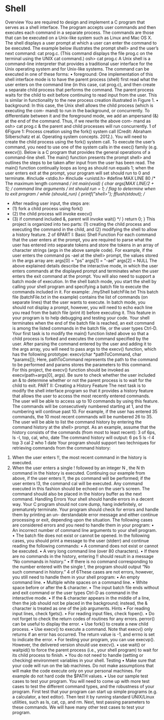 # Shell
Overview
You are required to design and implement a C program that serves as a shell interface. The program
accepts user commands and then executes each command in a separate process. The commands are
those that can be executed on a Unix-like system such as Linux and Mac OS X. The shell displays a
user prompt at which a user can enter the command to be executed. The example below illustrates
the prompt shell> and the user’s next command: cat prog.c. (This command displays the file
prog.c on the terminal using the UNIX cat command.)
osh> cat prog.c
A Unix shell is a command-line interpreter that provides a traditional user interface for the Unix
operating system and for Unix-like systems. The command can be executed in one of these forms:
• foreground: One implementation of this shell interface mode is to have the parent process
(shell) first read what the user enters on the command line (in this case, cat prog.c), and
then create a separate child process that performs the command. The parent process waits for
the child to exit before continuing to read input from the user. This is similar in functionality to
the new process creation illustrated in Figure 1.
• background: In this case, the Unix shell allows the child process (which is executing the com-
mand) to run in the background, or concurrently. To differentiate between it and the foreground
mode, we add an ampersand (&) at the end of the command. Thus, if we rewrite the above com-
mand as osh> cat prog.c & the parent and child processes will run concurrently.
1 of 6Figure 1: Process creation using the fork() system call (Credit: Abraham Silberschatz et al. Operating
system concepts. 2012.).
You will need to create the child process using the fork() system call. To execute the user’s command,
you need to use one of the system calls in the exec() family (e.g. execv()). Below is a C program that
provides the general operations of a command-line shell. The main() function presents the prompt
shell> and outlines the steps to be taken after input from the user has been read. The main()
function continually loops as long as should run equals 1; when the user enters exit at the prompt,
your program will set should run to 0 and terminate.
#include <stdio.h>
#include <unistd.h>
#define MAX LINE 80 /* The maximum length command */
int main(void)
{
char *args[MAX LINE/2 + 1]; /* command line arguments */
int should run = 1; /* flag to determine when to exit program */
while (should_run)
{
printf("shell>");
fflush(stdout);
/**
* After reading user input, the steps are:
* (1) fork a child process using fork()
* (2) the child process will invoke execv()
* (3) if command included &, parent will invoke wait()
*/
}
return 0;
}
This project is organized into two parts: (1) creating the child process and executing the command in
the child, and (2) modifying the shell to allow a history feature.
2 of 6PART I: Basic Shell Function
For each command that the user enters at the prompt, you are required to parse what the user has
entered into separate tokens and store the tokens in an array of character strings (args in the above
sample code). For example, if the user enters the command ps -ael at the shell> prompt, the
values stored in the args array are:
args[0] = "ps"
args[1] = "-ael"
args[2] = NULL
The above explained details describe the interactive mode, in which the user enters commands at the
displayed prompt and terminates when the user enters the exit command at the prompt. You will
also need to support a batch mode of execution. In the shell batch mode, you start the shell by calling
your shell program and specifying a batch file to execute the commands included in it. For example:
./myShell batchFile.txt
This batch file (batchFile.txt in the example) contains the list of commands (on separate lines)
that the user wants to execute. In batch mode, you should not display a prompt, however, you will
need to echo each line you read from the batch file (print it) before executing it. This feature in your
program is to help debugging and testing your code. Your shell terminates when the end of the batch
file is reached, an exit command is among the listed commands in the batch file, or the user types
Ctrl-D.
Your first task is to modify the main() function listed above so that a child process is forked and
executes the command specified by the user. After parsing the command entered by the user and
adding it to the args array, you will need to pass args to the execv() function, which has the
following prototype:
execv(char *pathToCommand, char *params[]);
Here, pathToCommand represents the path to the command to be performed and params stores
the parameters to this command. For this project, the execv() function should be invoked as
execv(path+args[0], args). Be sure to check whether the user included an & to determine
whether or not the parent process is to wait for the child to exit.
PART II: Creating a History Feature
The next task is to modify the shell interface program so that it provides a history feature that allows
the user to access the most recently entered commands. The user will be able to access up to 10
commands by using this feature. The commands will be consecutively numbered starting at 1, and
the numbering will continue past 10. For example, if the user has entered 35 commands, the 10 most
recent commands will be numbered 26 to 35.
The user will be able to list the command history by entering the command
history
at the shell> prompt. As an example, assume that the history consists of the commands (from most
to least recent):
3 of 6ps, ls -l, top, cal, who, date
The command history will output:
6 ps
5 ls -l
4 top
3 cal
2 who
1 date
Your program should support two techniques for retrieving commands from the command history:
1. When the user enters !!, the most recent command in the history is executed.
2. When the user enters a single ! followed by an integer N , the N th command in the history is
executed.
Continuing our example from above, if the user enters !!, the ps command will be performed; if the
user enters !3, the command cal will be executed. Any command executed in this fashion should
be echoed on the user’s screen. The command should also be placed in the history buffer as the next
command.
Handling Errors
Your shell should handle errors in a decent way. Your C program should not core dump, hang indefinitely,
or prematurely terminate. Your program should check for errors and handle them by printing an un-
derstandable error message and either continue processing or exit, depending upon the situation.
The following cases are considered errors and you need to handle them in your program:
• An incorrect number of command line arguments to your shell program.
• The batch file does not exist or cannot be opened.
In the following cases, you should print a message to the user (stderr) and continue reading the
following commands:
• A command does not exist or cannot be executed.
• A very long command line (over 80 characters).
• If there are no commands in the history, entering !! should result in a message “No commands
in history.”
• If there is no command corresponding to the number entered with the single !, the program
should output “No such command in history.”
4 of 6These cases are not errors, however, you still need to handle them in your shell program:
• An empty command line.
• Multiple white spaces on a command line.
• White space before or after the & character.
• The input batch file ends without and exit command or the user types Ctrl-D as command
in the interactive mode.
• If the & character appears in the middle of a line, then the job should not be placed in the
background; instead, the & character is treated as one of the job arguments.
Hints
• For reading input lines, check fgets().
• For reading input files, check fopen().
• Do not forget to check the return codes of routines for any errors. perror() can be useful to
display the error.
• Use fork() to create a new child process.
• Use execv() to execute a command. Note that execv() only returns if an error has occurred.
The return value is -1, and errno is set to indicate the error.
• For testing your program, you can use execvp(). However, the delivered version should use
execv().
• use wait() or waitpid() to force the parent process (i.e., your shell program) to wait for its
child process to finish.
• You do not need to handle (setting or checking) environment variables in your shell.
Testing
• Make sure that your code will run on the lab machines. Do not make assumptions that will
make the code execute only on your personal machines. For example do not hard code the
$PATH values.
• Use our sample test cases to test your program. You will need to come up with more test cases
to test the different command types, and the robustness of your program. First test that your
program can start up simple programs (e.g. a calculator, a text editor). Then test it by running
standard UNIX/Linux utilities, such as ls, cat, cp, and rm. Next, test passing parameters to
these commands. We will have many other test cases to test your program.
